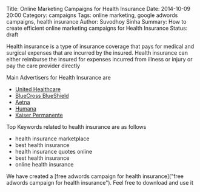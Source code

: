 Title: Online Marketing Campaigns for Health Insurance
Date: 2014-10-09 20:00
Category: campaigns
Tags: online marketing, google adwords campaigns, health insurance
Author: Suvodhoy Sinha
Summary: How to create efficient online marketing campaigns for Health Insurance
Status: draft

Health insurance is a type of insurance coverage that pays for medical and surgical expenses that are incurred by the insured. Health insurance can either reimburse the insured for expenses incurred from illness or injury or pay the care provider directly

Main Advertisers for Health Insurance are 

- [United Healthcare](http://www.uhc.com/ "United Healthcare Health Insurance")
- [BlueCross BlueShield](http://www.bcbs.com/ "BlueCross BlueShield Health Insurance")
- [Aetna](http://www.aetna.com/ "Aetna Health Insurance")
- [Humana](https://www.humana.com/ "Humana Health Insurance")
- [Kaiser Permanente](https://www.kaiserpermanente.org/ "Kaiser Permanente Health Insurance")

Top Keywords related to health insurance are as follows

- health insurance marketplace
- best health insurance
- health insurance quotes online
- best health insurance
- online health insurance

We have created a [free adwords campaign for health insurance]("free adwords campaign for health insurance"). Feel free to download and use it

